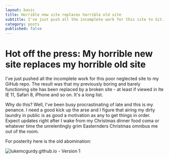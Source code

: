 ```yaml
---
layout: basic
title: Horrible new site replaces horrible old site
subtitle: I've just push all the incomplete work for this site to Git. The result was that my previously boring but somewhat functioning site has been replaced by a broken site...
category: posts
published: false
---
```


# Hot off the press: My horrible new site replaces my horrible old site

I've just pushed all the incomplete work for this poor neglected site to my GiHub repo. The result was that my previously boring and barely functioning site has been replaced by a broken site - at least if viewed in lte IE 11, Safari 8, iPhone and so on. It's a long list.

Why do this? Well, I've been busy procrastinating of late and this is my penance. I need a good kick up the arse and I figure that airing my dirty laundry in public is as good a motivation as any to get things in order. Expect updates right after I wake from my Christmas dinner food coma or whatever time the unrelentingly grim Easternders Christmas omnibus me out of the room.

For posterity here is the old abomination:

![lukemcgurdy.github.io - Version 1](http://lukemcgurdy.github.io/assets/images/site-versions/site-v1.0.jpg)
